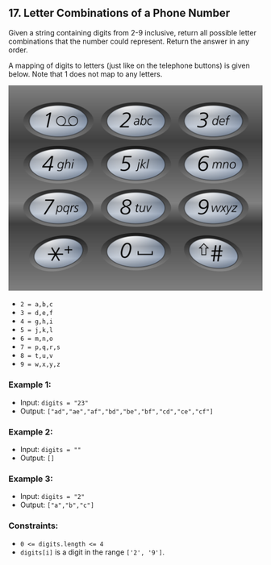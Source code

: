 ## 17. Letter Combinations of a Phone Number

Given a string containing digits from 2-9 inclusive, return all possible letter combinations that the number could represent. Return the answer in any order.

A mapping of digits to letters (just like on the telephone buttons) is given below. Note that 1 does not map to any letters.

![kb](0017-Letter-Combinations-Of-Phone-Number.png)

-   `2 = a,b,c`
-   `3 = d,e,f`
-   `4 = g,h,i`
-   `5 = j,k,l`
-   `6 = m,n,o`
-   `7 = p,q,r,s`
-   `8 = t,u,v`
-   `9 = w,x,y,z`

### Example 1:
-   Input: `digits = "23"`
-   Output: `["ad","ae","af","bd","be","bf","cd","ce","cf"]`

### Example 2:
-   Input: `digits = ""`
-   Output: `[]`

### Example 3:
-   Input: `digits = "2"`
-   Output: `["a","b","c"]`

### Constraints:
-   `0 <= digits.length <= 4`
-   `digits[i]` is a digit in the range `['2', '9']`.